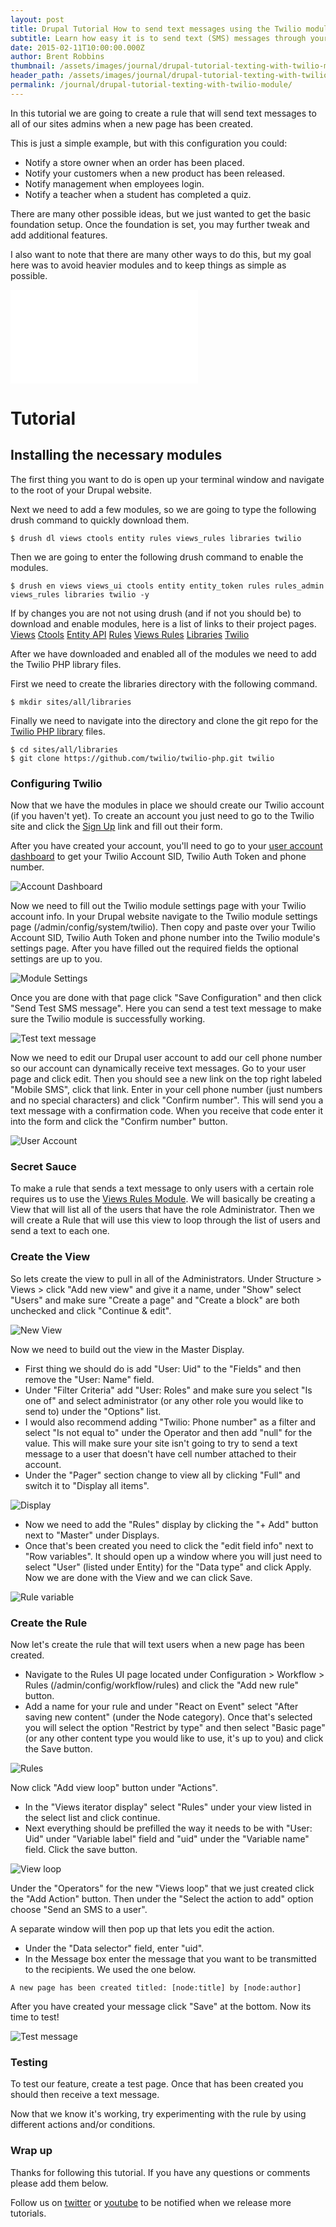 ```yaml
---
layout: post
title: Drupal Tutorial How to send text messages using the Twilio module
subtitle: Learn how easy it is to send text (SMS) messages through your Drupal website using the Twilio module.
date: 2015-02-11T10:00:00.000Z
author: Brent Robbins
thumbnail: /assets/images/journal/drupal-tutorial-texting-with-twilio-module/teaser-header.jpg
header_path: /assets/images/journal/drupal-tutorial-texting-with-twilio-module/blog-header.jpg
permalink: /journal/drupal-tutorial-texting-with-twilio-module/
---
```


In this tutorial we are going to create a rule that will send text messages to all of our sites admins when a new page has been created.

This is just a simple example, but with this configuration you could:

* Notify a store owner when an order has been placed.
* Notify your customers when a new product has been released.
* Notify management when employees login.
* Notify a teacher when a student has completed a quiz.


There are many other possible ideas, but we just wanted to get the basic foundation setup. Once the foundation is set, you may further tweak and add additional features.

I also want to note that there are many other ways to do this, but my goal here was to avoid heavier modules and to keep things as simple as possible.

<div class="video-responsive-container"><iframe frameborder="0" scrolling="no" src="//www.youtube.com/v/p1H0gAVpsD4?rel=0&amp;vq=hd720"></iframe></div>

# Tutorial

## Installing the necessary modules

The first thing you want to do is open up your terminal window and navigate to the root of your Drupal website.

Next we need to add a few modules, so we are going to type the following drush command to quickly download them.

~~~
$ drush dl views ctools entity rules views_rules libraries twilio
~~~

Then we are going to enter the following drush command to enable the modules.

~~~
$ drush en views views_ui ctools entity entity_token rules rules_admin views_rules libraries twilio -y
~~~

If by changes you are not not using drush (and if not you should be) to download and enable modules, here is a list of links to their project pages. [Views](https://www.drupal.org/project/views) [Ctools](https://www.drupal.org/project/ctools) [Entity API](https://www.drupal.org/project/entity) [Rules](https://www.drupal.org/project/rules) [Views Rules](https://www.drupal.org/project/views_rules) [Libraries](https://www.drupal.org/project/libraries) [Twilio](https://www.drupal.org/project/twilio)

After we have downloaded and enabled all of the modules we need to add the Twilio PHP library files.

First we need to create the libraries directory with the following command.

~~~
$ mkdir sites/all/libraries
~~~

Finally we need to navigate into the directory and clone the git repo for the [Twilio PHP library](https://github.com/twilio/twilio-php "Twilio PHP git repo") files.

~~~
$ cd sites/all/libraries
$ git clone https://github.com/twilio/twilio-php.git twilio
~~~

### Configuring Twilio

Now that we have the modules in place we should create our Twilio account (if you haven't yet). To create an account you just need to go to the Twilio site and click the [Sign Up](https://www.twilio.com/try-twilio "Sign up for Twilio") link and fill out their form.

After you have created your account, you'll need to go to your [user account dashboard](https://www.twilio.com/user/account/ "Twilio user account") to get your Twilio Account SID, Twilio Auth Token and phone number.

![Account Dashboard](/assets/images/journal/drupal-tutorial-texting-with-twilio-module/twilio-account-dashboard.png)

Now we need to fill out the Twilio module settings page with your Twilio account info. In your Drupal website navigate to the Twilio module settings page (/admin/config/system/twilio). Then copy and paste over your Twilio Account SID, Twilio Auth Token and phone number into the Twilio module's settings page. After you have filled out the required fields the optional settings are up to you.

![Module Settings](/assets/images/journal/drupal-tutorial-texting-with-twilio-module/drupal-twilio-module-settings.png)

Once you are done with that page click "Save Configuration" and then click "Send Test SMS message". Here you can send a test text message to make sure the Twilio module is successfully working.

![Test text message](/assets/images/journal/drupal-tutorial-texting-with-twilio-module/drupal-twilio-module-send-test-text-message.png)

Now we need to edit our Drupal user account to add our cell phone number so our account can dynamically receive text messages. Go to your user page and click edit. Then you should see a new link on the top right labeled "Mobile SMS", click that link. Enter in your cell phone number (just numbers and no special characters) and click "Confirm number". This will send you a text message with a confirmation code. When you receive that code enter it into the form and click the "Confirm number" button.

![User Account](/assets/images/journal/drupal-tutorial-texting-with-twilio-module/drupal-twilio-module-user-account.png)

### Secret Sauce

To make a rule that sends a text message to only users with a certain role requires us to use the [Views Rules Module](https://www.drupal.org/project/views_rules). We will basically be creating a View that will list all of the users that have the role Administrator. Then we will create a Rule that will use this view to loop through the list of users and send a text to each one.

### Create the View

So lets create the view to pull in all of the Administrators. Under Structure &gt; Views &gt; click "Add new view" and give it a name, under "Show" select "Users" and make sure "Create a page" and "Create a block" are both unchecked and click "Continue & edit".

![New View](/assets/images/journal/drupal-tutorial-texting-with-twilio-module/drupal-rule-send-text-messages_create-view.png)

Now we need to build out the view in the Master Display.

* First thing we should do is add "User: Uid" to the "Fields" and then remove the "User: Name" field.
* Under "Filter Criteria" add "User: Roles" and make sure you select "Is one of" and select administrator (or any other role you would like to send to) under the "Options" list.
* I would also recommend adding "Twilio: Phone number" as a filter and select "Is not equal to" under the Operator and then add "null" for the value. This will make sure your site isn't going to try to send a text message to a user that doesn't have cell number attached to their account.
* Under the "Pager" section change to view all by clicking "Full" and switch it to "Display all items".

![Display](/assets/images/journal/drupal-tutorial-texting-with-twilio-module/drupal-view-rules_overview.png)

* Now we need to add the "Rules" display by clicking the "+ Add" button next to "Master" under Displays.
* Once that's been created you need to click the "edit field info" next to "Row variables". It should open up a window where you will just need to select "User" (listed under Entity) for the "Data type" and click Apply. Now we are done with the View and we can click Save.

![Rule variable](/assets/images/journal/drupal-tutorial-texting-with-twilio-module/drupal-view-rules_view-rule-variable.png)

### Create the Rule

Now let's create the rule that will text users when a new page has been created.

* Navigate to the Rules UI page located under Configuration &gt; Workflow &gt; Rules (/admin/config/workflow/rules) and click the "Add new rule" button.
* Add a name for your rule and under "React on Event" select "After saving new content" (under the Node category). Once that's selected you will select the option "Restrict by type" and then select "Basic page" (or any other content type you would like to use, it's up to you) and click the Save button.

![Rules](/assets/images/journal/drupal-tutorial-texting-with-twilio-module/drupal-rule-send-text-messages_react.png)

Now click "Add view loop" button under "Actions".

* In the "Views iterator display" select "Rules" under your view listed in the select list and click continue.
* Next everything should be prefilled the way it needs to be with "User: Uid" under "Variable label" field and "uid" under the "Variable name" field. Click the save button.

![View loop](/assets/images/journal/drupal-tutorial-texting-with-twilio-module/drupal-rule-send-text-messages_views-loop.png)

Under the "Operators" for the new "Views loop" that we just created click the "Add Action" button. Then under the "Select the action to add" option choose "Send an SMS to a user".

A separate window will then pop up that lets you edit the action.

* Under the "Data selector" field, enter "uid".
* In the Message box enter the message that you want to be transmitted to the recipients. We used the one below.

~~~
A new page has been created titled: [node:title] by [node:author]
~~~

After you have created your message click "Save" at the bottom. Now its time to test!

![Test message](/assets/images/journal/drupal-tutorial-texting-with-twilio-module/drupal-rule-send-text-messages_twilio-action.png)

### Testing

To test our feature, create a test page. Once that has been created you should then receive a text message.

Now that we know it's working, try experimenting with the rule by using different actions and/or conditions.

### Wrap up

Thanks for following this tutorial. If you have any questions or comments please add them below.

Follow us on [twitter](https://twitter.com/variantstudios) or [youtube](https://www.youtube.com/channel/UC0U2JwbLQj_yz2nznWTOaRQ) to be notified when we release more tutorials.
